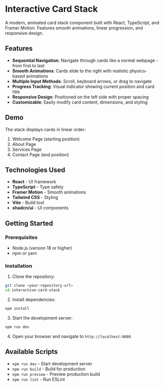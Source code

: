 # Interactive Card Stack

A modern, animated card stack component built with React, TypeScript, and Framer Motion. Features smooth animations, linear progression, and responsive design.

## Features

- **Sequential Navigation**: Navigate through cards like a normal webpage - from first to last
- **Smooth Animations**: Cards slide to the right with realistic physics-based animations
- **Multiple Input Methods**: Scroll, keyboard arrows, or drag to navigate
- **Progress Tracking**: Visual indicator showing current position and card title
- **Responsive Design**: Positioned on the left side with proper spacing
- **Customizable**: Easily modify card content, dimensions, and styling

## Demo

The stack displays cards in linear order:
1. Welcome Page (starting position)
2. About Page
3. Services Page
4. Contact Page (end position)

## Technologies Used

- **React** - UI framework
- **TypeScript** - Type safety
- **Framer Motion** - Smooth animations
- **Tailwind CSS** - Styling
- **Vite** - Build tool
- **shadcn/ui** - UI components

## Getting Started

### Prerequisites

- Node.js (version 18 or higher)
- npm or yarn

### Installation

1. Clone the repository:
```bash
git clone <your-repository-url>
cd interactive-card-stack
```

2. Install dependencies:
```bash
npm install
```

3. Start the development server:
```bash
npm run dev
```

4. Open your browser and navigate to `http://localhost:8080`

## Available Scripts

- `npm run dev` - Start development server
- `npm run build` - Build for production
- `npm run preview` - Preview production build
- `npm run lint` - Run ESLint
